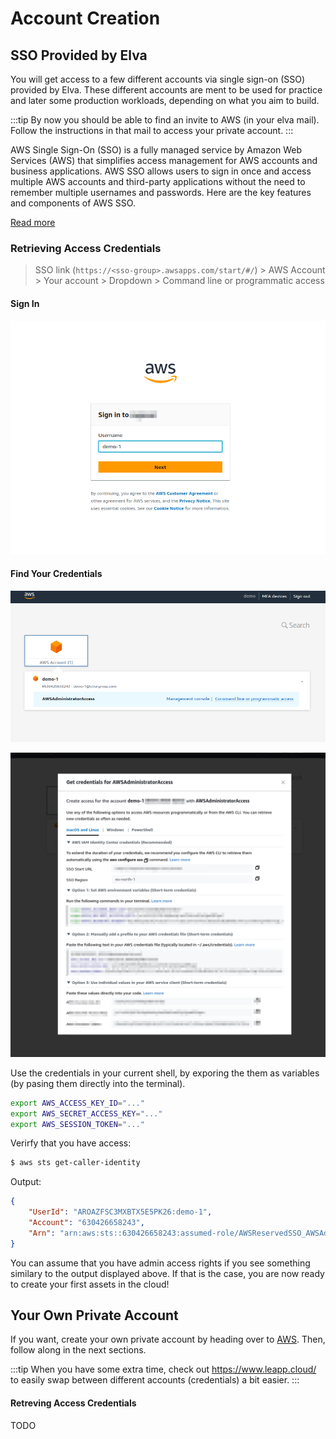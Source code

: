 # Account Creation


## SSO Provided by Elva

You will get access to a few different accounts via single sign-on (SSO) provided by Elva. These different accounts are ment to be used for practice and later some production workloads, depending on what you aim to build.

:::tip
By now you should be able to find an invite to AWS (in your elva mail). Follow the instructions in that mail to access your private account.
:::

AWS Single Sign-On (SSO) is a fully managed service by Amazon Web Services (AWS) that simplifies access management for AWS accounts and business applications. AWS SSO allows users to sign in once and access multiple AWS accounts and third-party applications without the need to remember multiple usernames and passwords. Here are the key features and components of AWS SSO.


[Read more](../etc/sso.md)

### Retrieving Access Credentials
> SSO link (`https://<sso-group>.awsapps.com/start/#/`) > AWS Account > Your account > Dropdown >  Command line or programmatic access

#### Sign In

![alt-sign-in](../assets/2023-10-09_15-59.png)

#### Find Your Credentials
![alt-account-overview](../assets/2023-10-09_15-49.png)

![alt-account-credentials](../assets/2023-10-09_15-50.png)


Use the credentials in your current shell, by exporing the them as variables (by pasing them directly into the terminal).

```bash
export AWS_ACCESS_KEY_ID="..."
export AWS_SECRET_ACCESS_KEY="..."
export AWS_SESSION_TOKEN="..."
```


Verirfy that you have access:
```bash
$ aws sts get-caller-identity
```

Output:

```json
{
    "UserId": "AROAZFSC3MXBTX5E5PK26:demo-1",
    "Account": "630426658243",
    "Arn": "arn:aws:sts::630426658243:assumed-role/AWSReservedSSO_AWSAdministratorAccess_c24f1c5eb9707aca/demo-1"
}
```

You can assume that you have admin access rights if you see something similary to the output displayed above. If that is the case, you are now ready to create your first assets in the cloud!

## Your Own Private Account
If you want, create your own private account by heading over to [AWS](https://aws.amazon.com/free). Then, follow along in the next sections.


:::tip
When you have some extra time, check out https://www.leapp.cloud/ to easily swap between different accounts (credentials) a bit easier.
:::

#### Retreving Access Credentials

TODO
